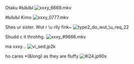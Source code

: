 <!-- Combine columbine -->
<!-- ![gimmeurstrenth](https://user-images.githubusercontent.com/90988117/142379436-2bbebc1b-a893-4613-8fcb-a0ea672e51a5.png) -->

Otaku #ЫЫЫ
![xxxy_6669.mkv](https://user-images.githubusercontent.com/90988117/142856778-3f01fb31-0769-4f34-940c-40048b474713.jpg)

#ЫЫЫ Kimo
![xxxy_0777.mkv](https://user-images.githubusercontent.com/90988117/142856872-c5014808-81ff-408b-8cd6-435e4c0816c0.jpg)


Shes ur sister. Wut r \u rlly fink~
![type2_do_wut_\u_req_22](https://user-images.githubusercontent.com/90988117/142857391-8b0f7341-39a2-4709-9056-2a5bd1c8c653.jpg)

Shudd c it throhhg.
![xxxy_#9666.mkv](https://user-images.githubusercontent.com/90988117/142857486-4011a655-46ba-4a17-babb-ecb99c61b4a8.jpg)

ma xxxy<reft>...
![vi_sed.jp2k](https://user-images.githubusercontent.com/90988117/142857875-4b0259ea-e1e4-46d6-9e28-6725e4f674e1.jpg)

ho cares *(&long) as they are fluffy
![#i24.jp90s](https://user-images.githubusercontent.com/90988117/142858178-596973a1-f242-4452-ab10-4d539f72e49c.jpg)
